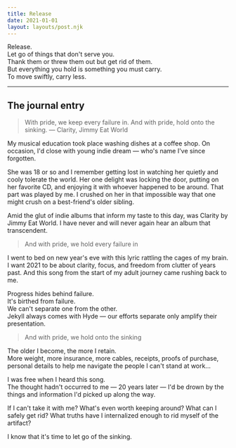 ```yaml
---
title: Release
date: 2021-01-01
layout: layouts/post.njk
---
```


Release.  
Let go of things that don't serve you.  
Thank them or threw them out but get rid of them.  
But everything you hold is something you must carry.  
To move swiftly, carry less.

---

## The journal entry

> With pride, we keep every failure in.
> And with pride, hold onto the sinking.
> — Clarity, Jimmy Eat World

My musical education took place washing dishes at a coffee shop. On occasion, I'd close with young indie dream — who's name I've since forgotten.

She was 18 or so and I remember getting lost in watching her quietly and cooly tolerate the world. Her one delight was locking the door, putting on her favorite CD, and enjoying it with whoever happened to be around. That part was played by me. I crushed on her in that impossible way that one might crush on a best-friend's older sibling.

Amid the glut of indie albums that inform my taste to this day, was Clarity by Jimmy Eat World. I have never and will never again hear an album that transcendent.

> And with pride, we hold every failure in

I went to bed on new year's eve with this lyric rattling the cages of my brain. I want 2021 to be about clarity, focus, and freedom from clutter of years past. And this song from the start of my adult journey came rushing back to me.

Progress hides behind failure.  
It's birthed from failure.  
We can't separate one from the other.  
Jekyll always comes with Hyde — our efforts separate only amplify their presentation.

> And with pride, we hold onto the sinking

The older I become, the more I retain.  
More weight, more insurance, more cables, receipts, proofs of purchase, personal details to help me navigate the people I can't stand at work...

I was free when I heard this song.  
The thought hadn't occurred to me — 20 years later — I'd be drown by the things and information I'd picked up along the way.

If I can't take it with me? What's even worth keeping around? What can I safely get rid? What truths have I internalized enough to rid myself of the artifact?

I know that it's time to let go of the sinking.
